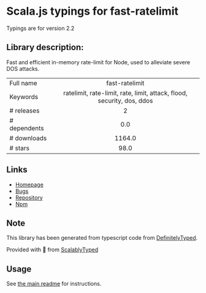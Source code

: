 
# Scala.js typings for fast-ratelimit

Typings are for version 2.2

## Library description:
Fast and efficient in-memory rate-limit for Node, used to alleviate severe DOS attacks.

|                    |                 |
| ------------------ | :-------------: |
| Full name          | fast-ratelimit |
| Keywords           | ratelimit, rate-limit, rate, limit, attack, flood, security, dos, ddos |
| # releases         | 2 |
| # dependents       | 0.0 |
| # downloads        | 1164.0 |
| # stars            | 98.0 |

## Links
- [Homepage](https://github.com/valeriansaliou/node-fast-ratelimit)
- [Bugs](https://github.com/valeriansaliou/node-fast-ratelimit/issues)
- [Repository](https://github.com/valeriansaliou/node-fast-ratelimit)
- [Npm](https://www.npmjs.com/package/fast-ratelimit)
    


## Note
This library has been generated from typescript code from [DefinitelyTyped](https://definitelytyped.org).

Provided with :purple_heart: from [ScalablyTyped](https://github.com/oyvindberg/ScalablyTyped)

## Usage
See [the main readme](../../readme.md) for instructions.


